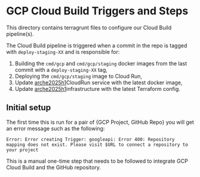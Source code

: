 # GCP Cloud Build Triggers and Steps

This directory contains terragrunt files to configure our Cloud Build pipeline(s).

The Cloud Build pipeline is triggered when a commit in the repo is tagged with
`deploy-staging-XX` and is responsible for:

1. Building the `cmd/gcp` and `cmd/gcp/staging` docker images from the last commit with a `deploy-staging-XX` tag,
1. Deploying the `cmd/gcp/staging` image to Cloud Run,
1. Update [arche2025h1](/deployment/live/gcp/static-ct-staging/logs/arche2025h1/)CloudRun service with the latest docker image,
1. Update [arche2025h1](/deployment/live/gcp/static-ct-staging/logs/arche2025h1/)infrastructure with the latest Terraform config.

## Initial setup

The first time this is run for a pair of {GCP Project, GitHub Repo} you will get an error 
message such as the following:

```
Error: Error creating Trigger: googleapi: Error 400: Repository mapping does not exist. Please visit $URL to connect a repository to your project
```

This is a manual one-time step that needs to be followed to integrate GCP Cloud Build 
and the GitHub repository.
